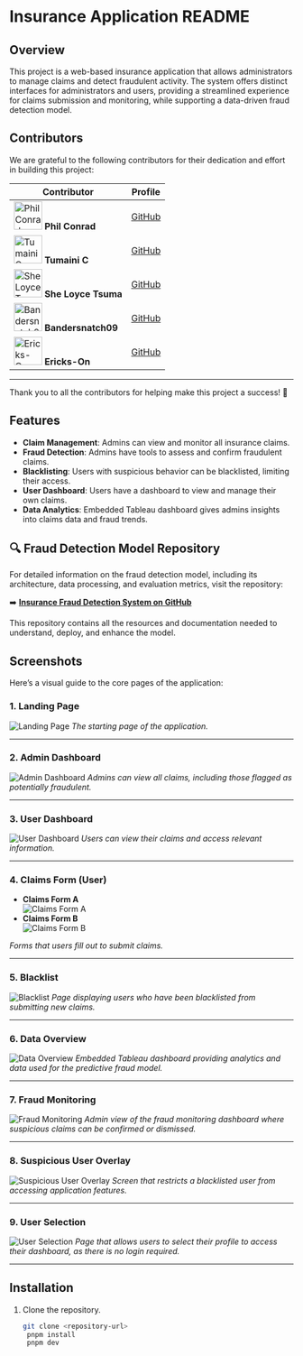 # Insurance Application README

## Overview
This project is a web-based insurance application that allows administrators to manage claims and detect fraudulent activity. The system offers distinct interfaces for administrators and users, providing a streamlined experience for claims submission and monitoring, while supporting a data-driven fraud detection model.

## Contributors

We are grateful to the following contributors for their dedication and effort in building this project:

| Contributor | Profile |
|-------------|---------|
| <img src="https://github.com/Philconrad24.png" width="50" height="50" alt="Phil Conrad"> **Phil Conrad** | [GitHub](https://github.com/Philconrad24) |
| <img src="https://github.com/TumainiC.png" width="50" height="50" alt="Tumaini C"> **Tumaini C** | [GitHub](https://github.com/TumainiC) |
| <img src="https://github.com/She-LoyceTsuma.png" width="50" height="50" alt="She Loyce Tsuma"> **She Loyce Tsuma** | [GitHub](https://github.com/She-LoyceTsuma) |
| <img src="https://github.com/Bandersnatch09.png" width="50" height="50" alt="Bandersnatch09"> **Bandersnatch09** | [GitHub](https://github.com/Bandersnatch09) |
| <img src="https://github.com/ericks-on.png" width="50" height="50" alt="Ericks-On"> **Ericks-On** | [GitHub](https://github.com/ericks-on) |

---

Thank you to all the contributors for helping make this project a success! 🎉


## Features
- **Claim Management**: Admins can view and monitor all insurance claims.
- **Fraud Detection**: Admins have tools to assess and confirm fraudulent claims.
- **Blacklisting**: Users with suspicious behavior can be blacklisted, limiting their access.
- **User Dashboard**: Users have a dashboard to view and manage their own claims.
- **Data Analytics**: Embedded Tableau dashboard gives admins insights into claims data and fraud trends.

## 🔍 Fraud Detection Model Repository

For detailed information on the fraud detection model, including its architecture, data processing, and evaluation metrics, visit the repository:

➡️ **[Insurance Fraud Detection System on GitHub](https://github.com/She-LoyceTsuma/Insurance-Fraud-Detection-System/)**

This repository contains all the resources and documentation needed to understand, deploy, and enhance the model.


## Screenshots
Here’s a visual guide to the core pages of the application:

### 1. Landing Page
![Landing Page](public/images/insurance_landing.png)
*The starting page of the application.*

---

### 2. Admin Dashboard
![Admin Dashboard](public/images/insurance_admin.png)
*Admins can view all claims, including those flagged as potentially fraudulent.*

---

### 3. User Dashboard
![User Dashboard](public/images/insurance_user_dash.png)
*Users can view their claims and access relevant information.*

---

### 4. Claims Form (User)
- **Claims Form A**  
  ![Claims Form A](public/images/insurance_claims_a.png)
- **Claims Form B**  
  ![Claims Form B](public/images/insurance_claims_b.png)

*Forms that users fill out to submit claims.*

---

### 5. Blacklist
![Blacklist](public/images/insurance_blacklist.png)
*Page displaying users who have been blacklisted from submitting new claims.*

---

### 6. Data Overview
![Data Overview](public/images/insurance_data_overview.png)
*Embedded Tableau dashboard providing analytics and data used for the predictive fraud model.*

---

### 7. Fraud Monitoring
![Fraud Monitoring](public/images/insurance_fraud.png)
*Admin view of the fraud monitoring dashboard where suspicious claims can be confirmed or dismissed.*

---

### 8. Suspicious User Overlay
![Suspicious User Overlay](public/images/insurance_suspicious.png)
*Screen that restricts a blacklisted user from accessing application features.*

---

### 9. User Selection
![User Selection](public/images/insurance_user_select.png)
*Page that allows users to select their profile to access their dashboard, as there is no login required.*

---

## Installation
1. Clone the repository.
   ```bash
   git clone <repository-url>
    pnpm install
    pnpm dev